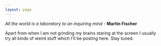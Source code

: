 ```yaml
---
layout: page
---
```

_All the world is a laboratory to an inquiring mind_ - **Martin Fischer**<br/>

Apart from when I am not grinding my brains staring at the screen I usually try all kinds of weird stuff which I'll be 
posting here. Stay tuned.
